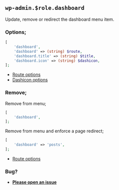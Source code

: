 ## `wp-admin.$role.dashboard`

Update, remove or redirect the dashboard menu item.

### Options;

```php
[
    'dashboard',
    'dashboard' => (string) $route,
    'dashboard.title' => (string) $title,
    'dashboard.icon' => (string) $dashicon,
];
```

* [Route options](../route-options.md)
* [Dashicon options](https://developer.wordpress.org/resource/dashicons/#editor-customchar)

### Remove;

Remove from menu;

```php
[
    'dashboard',
];
```

Remove from menu and enforce a page redirect;

```php
[
    'dashboard' => 'posts',
];
```

* [Route options](../route-options.md)

### Bug?

* **[Please open an issue](https://github.com/soberwp/intervention/issues/new?title=[wp-admin.dashboard]&labels=bug&assignees=darrenjacoby)**
